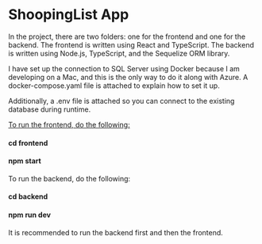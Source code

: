 # ShoopingList App

In the project, there are two folders: one for the frontend and one for the backend.
The frontend is written using React and TypeScript.
The backend is written using Node.js, TypeScript, and the Sequelize ORM library.

I have set up the connection to SQL Server using Docker because I am developing on a Mac, and this is the only way to do it along with Azure. A docker-compose.yaml file is attached to explain how to set it up.

Additionally, a .env file is attached so you can connect to the existing database during runtime.

<u>To run the frontend, do the following:</u>

#### cd frontend
#### npm start

To run the backend, do the following:

#### cd backend
#### npm run dev

It is recommended to run the backend first and then the frontend.
